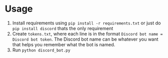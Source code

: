 # Usage

1. Install requirements using `pip install -r requirements.txt` or just do `pip install discord` thats the only requirement
2. Create `tokens.txt`, where each line is in the format `Discord bot name = Discord bot token`. The Discord bot name can be whatever you want that helps you remember what the bot is named.
3. Run `python discord_bot.py`